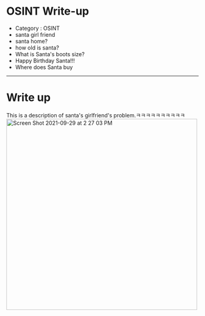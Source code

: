 # OSINT Write-up
- Category : OSINT
- santa girl friend
- santa home?
- how old is santa?
- What is Santa's boots size?
- Happy Birthday Santa!!!
- Where does Santa buy

<hr>

# Write up

This is a description of santa's girlfriend's problem.ㅋㅋㅋㅋㅋㅋㅋㅋㅋㅋ
<img width="500" alt="Screen Shot 2021-09-29 at 2 27 03 PM" src="https://user-images.githubusercontent.com/90122834/146719401-9ebe6304-9a6d-443a-94da-0c260aa8be9a.png">


